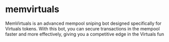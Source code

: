# memvirtuals
MemVirtuals is an advanced mempool sniping bot designed specifically for Virtuals tokens. With this bot, you can secure transactions in the mempool faster and more effectively, giving you a competitive edge in the Virtuals fun
